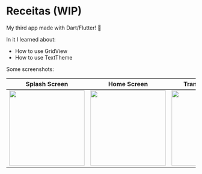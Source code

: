 # Receitas (WIP)

My third app made with Dart/Flutter! 🚀

In it I learned about:
* How to use GridView
* How to use TextTheme

Some screenshots:

Splash Screen              | Home Screen               | Transaction Form          | Transaction List          | After erasing an Item
:-------------------------:|:-------------------------:|:-------------------------:|:-------------------------:|:-------------------------:
<img src="" width="200">  |  <img src="" width="200"> | <img src="" width="200"> | <img src="" width="200"> | <img src="" width="200">

